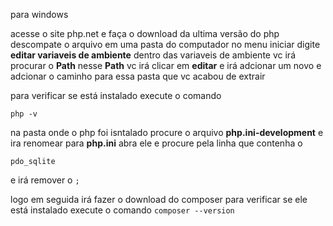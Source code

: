 para windows

acesse o site php.net e faça o download da ultima versão do php
descompate o arquivo em uma pasta do computador 
no menu iniciar digite **editar variaveis de ambiente**
dentro das variaveis de ambiente vc irá procurar o **Path**
nesse **Path** vc irá clicar em **editar**
e irá adcionar um novo e adcionar o caminho para essa pasta que vc acabou de extrair

para verificar se está instalado execute o comando 
```
php -v
```

na pasta onde o php foi isntalado procure o arquivo 
**php.ini-development**
e ira renomear para
**php.ini**
abra ele e procure pela linha que contenha o
```
pdo_sqlite
```
e irá remover o 
```;```



logo em seguida irá fazer o download do composer
para verificar se ele está instalado execute o comando 
```composer --version```
